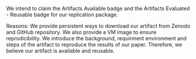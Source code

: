 We intend to claim the Artifacts Available badge and the Artifacts Evaluated - Reusable badge for our replication package.

Reasons:
We provide persistent ways to download our artifact from Zenodo and GitHub repository. We also provide a VM image to ensure reprodicibility. We introduce the background, requirment environment and steps of the artifact to reproduce the results of our paper. Therefore, we believe our artifact is available and reusable.
